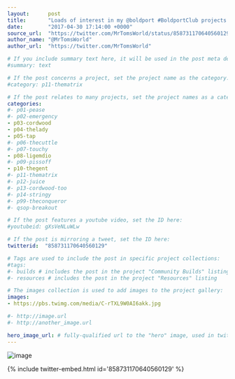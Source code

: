 ```yaml
---
layout:      post
title:       "Loads of interest in my @boldport #BoldportClub projects at today's @EghamJam."
date:        "2017-04-30 17:14:00 +0000"
source_url:  "https://twitter.com/MrTomsWorld/status/858731170640560129"
author_name: "@MrTomsWorld"
author_url:  "https://twitter.com/MrTomsWorld"

# If you include summary text here, it will be used in the post meta description instead of an excerpt from the post body
#summary: text

# If the post concerns a project, set the project name as the category:
#category: p11-thematrix

# If the post relates to many projects, set the project names as a categories array:
categories:
#- p01-pease
#- p02-emergency
- p03-cordwood
- p04-thelady
- p05-tap
#- p06-thecuttle
#- p07-touchy
- p08-ligemdio
#- p09-pissoff
- p10-thegent
#- p11-thematrix
#- p12-juice
#- p13-cordwood-too
#- p14-stringy
#- p99-theconqueror
#- qsop-breakout

# If the post features a youtube video, set the ID here:
#youtubeid: gXsVeNLuWLw

# If the post is mirroring a tweet, set the ID here:
twitterid:  "858731170640560129"

# Tags are used to include the post in specific project collections:
#tags:
#- builds # includes the post in the project "Community Builds" listing
#- resources # includes the post in the project "Resources" listing

# The images collection is used to add images to the project gallery:
images:
- https://pbs.twimg.com/media/C-rTXL9W0AI6akk.jpg

#- http://image.url
#- http://another_image.url

hero_image_url: # fully-qualified url to the "hero" image, used in twitter cards for example
---
```


![image](https://pbs.twimg.com/media/C-rTXL9W0AI6akk.jpg)

{% include twitter-embed.html id='858731170640560129' %}


